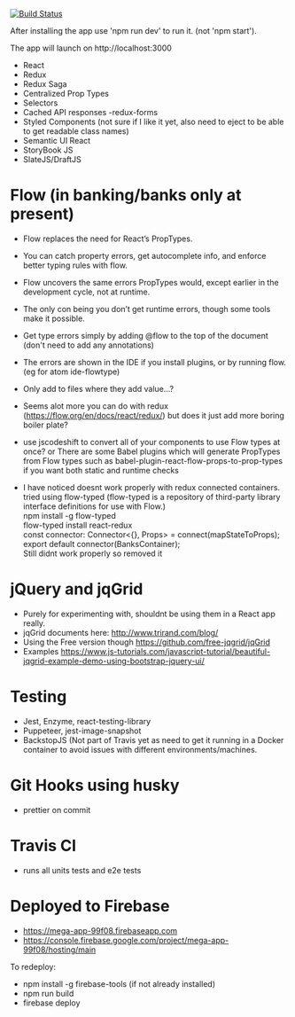 [![Build Status](https://travis-ci.org/lmeikle/mega-app.svg?branch=master)](https://travis-ci.org/lmeikle/mega-app)

After installing the app use 'npm run dev' to run it. (not 'npm start').

The app will launch on http://localhost:3000

- React
- Redux
- Redux Saga
- Centralized Prop Types
- Selectors
- Cached API responses
  -redux-forms
- Styled Components (not sure if I like it yet, also need to eject to be able to get readable class names)
- Semantic UI React
- StoryBook JS
- SlateJS/DraftJS

# Flow (in banking/banks only at present)

- Flow replaces the need for React’s PropTypes.
- You can catch property errors, get autocomplete info, and enforce better typing rules with flow.
- Flow uncovers the same errors PropTypes would, except earlier in the development cycle, not at runtime.
- The only con being you don’t get runtime errors, though some tools make it possible.

- Get type errors simply by adding @flow to the top of the document (don't need to add any annotations)
- The errors are shown in the IDE if you install plugins, or by running flow. (eg for atom ide-flowtype)

- Only add to files where they add value...?
- Seems alot more you can do with redux (https://flow.org/en/docs/react/redux/) but does it just add more boring boiler plate?
- use jscodeshift to convert all of your components to use Flow types at once?
  or There are some Babel plugins which will generate PropTypes from Flow types such as babel-plugin-react-flow-props-to-prop-types if you want both static and runtime checks
- I have noticed doesnt work properly with redux connected containers.
  tried using flow-typed (flow-typed is a repository of third-party library interface definitions for use with Flow.)<br/>
  npm install -g flow-typed<br/>
  flow-typed install react-redux<br/>
  const connector: Connector<{}, Props> = connect(mapStateToProps);<br/>
  export default connector(BanksContainer);<br/>
  Still didnt work properly so removed it<br/>

# jQuery and jqGrid

- Purely for experimenting with, shouldnt be using them in a React app really.
- jqGrid documents here: http://www.trirand.com/blog/
- Using the Free version though https://github.com/free-jqgrid/jqGrid
- Examples https://www.js-tutorials.com/javascript-tutorial/beautiful-jqgrid-example-demo-using-bootstrap-jquery-ui/

# Testing

- Jest, Enzyme, react-testing-library
- Puppeteer, jest-image-snapshot
- BackstopJS (Not part of Travis yet as need to get it running in a Docker container to avoid issues with different environments/machines.

# Git Hooks using husky

- prettier on commit

# Travis CI

- runs all units tests and e2e tests

# Deployed to Firebase

- https://mega-app-99f08.firebaseapp.com
- https://console.firebase.google.com/project/mega-app-99f08/hosting/main

To redeploy:

- npm install -g firebase-tools (if not already installed)
- npm run build
- firebase deploy
